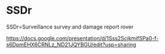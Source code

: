 # SSDr
SSDr=Surveillance survey and damage report rover 

https://docs.google.com/presentation/d/1Sss2ScjkmifSPa0-f-s6DpmEHX6CRNLz_ND21JQYBGU/edit?usp=sharing
